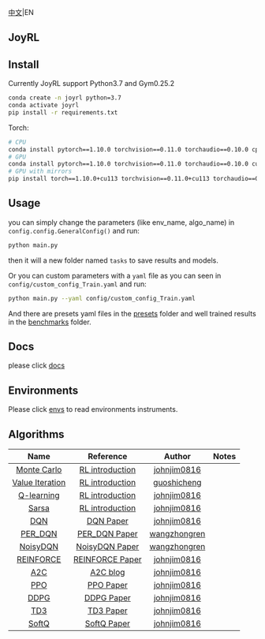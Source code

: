 [中文](./README_cn.md)|EN

## JoyRL

## Install

Currently JoyRL support Python3.7 and Gym0.25.2

```bash
conda create -n joyrl python=3.7
conda activate joyrl
pip install -r requirements.txt
```
Torch:

```bash
# CPU
conda install pytorch==1.10.0 torchvision==0.11.0 torchaudio==0.10.0 cpuonly -c pytorch
# GPU
conda install pytorch==1.10.0 torchvision==0.11.0 torchaudio==0.10.0 cudatoolkit=11.3 -c pytorch -c conda-forge
# GPU with mirrors
pip install torch==1.10.0+cu113 torchvision==0.11.0+cu113 torchaudio==0.10.0 --extra-index-url https://download.pytorch.org/whl/cu113
```
## Usage

you can simply change the parameters (like env_name, algo_name) in `config.config.GeneralConfig()` and run:
```bash
python main.py
```
then it will a new folder named `tasks` to save results and models.

Or you can custom parameters with a `yaml` file as you can seen in  `config/custom_config_Train.yaml` and run:
```bash
python main.py --yaml config/custom_config_Train.yaml
```
And there are presets yaml files in the [presets](./presets/) folder and well trained results in the [benchmarks](./benchmarks/) folder.

## Docs

please click [docs](./docs/README.md)

## Environments

Please click [envs](./envs/README.md) to read environments instruments.

## Algorithms

|       Name       |                          Reference                           |                    Author                     | Notes |
| :--------------: | :----------------------------------------------------------: | :-------------------------------------------: | :---: |
| [Monte Carlo](./algos/MonteCarlo/) | [RL introduction](https://web.stanford.edu/class/psych209/Readings/SuttonBartoIPRLBook2ndEd.pdf) | [johnjim0816](https://github.com/johnjim0816) |  |
| [Value Iteration](./algos/VI/) | [RL introduction](https://web.stanford.edu/class/psych209/Readings/SuttonBartoIPRLBook2ndEd.pdf) | [guoshicheng](https://github.com/gsc579) |  |
| [Q-learning](./algos/QLearning/) | [RL introduction](https://web.stanford.edu/class/psych209/Readings/SuttonBartoIPRLBook2ndEd.pdf) | [johnjim0816](https://github.com/johnjim0816) |       |
| [Sarsa](./algos/Sarsa/) | [RL introduction](https://web.stanford.edu/class/psych209/Readings/SuttonBartoIPRLBook2ndEd.pdf) | [johnjim0816](https://github.com/johnjim0816) |       |
| [DQN](./algos/DQN/) | [DQN Paper](https://www.cs.toronto.edu/~vmnih/docs/dqn.pdf) | [johnjim0816](https://github.com/johnjim0816) |       |
| [PER_DQN](./algos/PER_DQN/) | [PER_DQN Paper](https://arxiv.org/pdf/1511.05952) | [wangzhongren](https://github.com/wangzhongren-code) |       |
| [NoisyDQN](./algos/NoisyDQN/) | [NoisyDQN Paper](https://arxiv.org/pdf/1706.10295.pdf) | [wangzhongren](https://github.com/wangzhongren-code) |       |
| [REINFORCE](./algos/REINFORCE/) | [REINFORCE Paper](http://www.cs.toronto.edu/~tingwuwang/REINFORCE.pdf) | [johnjim0816](https://github.com/johnjim0816) |       |
| [A2C](./algos/A2C/) | [A2C blog](https://towardsdatascience.com/understanding-actor-critic-methods-931b97b6df3f) | [johnjim0816](https://github.com/johnjim0816) |       |
| [PPO](./algos/PPO/) | [PPO Paper](https://arxiv.org/abs/1707.06347) | [johnjim0816](https://github.com/johnjim0816) |       |
| [DDPG](./algos/DDPG/) | [DDPG Paper](https://arxiv.org/abs/1509.02971) | [johnjim0816](https://github.com/johnjim0816) |       |
| [TD3](./algos/TD3/) | [TD3 Paper](https://arxiv.org/pdf/1802.09477) | [johnjim0816](https://github.com/johnjim0816) |       |
| [SoftQ](./algos/SoftQ/) | [SoftQ Paper](https://arxiv.org/abs/1702.08165) | [johnjim0816](https://github.com/johnjim0816) |       |